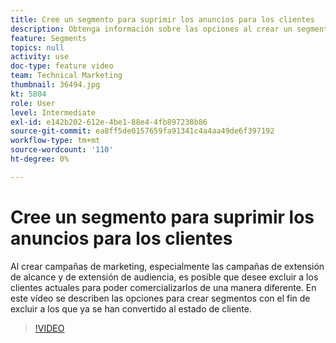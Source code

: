 ```yaml
---
title: Cree un segmento para suprimir los anuncios para los clientes
description: Obtenga información sobre las opciones al crear un segmento para excluir a los clientes que ya se han convertido al estado de cliente. Al crear campañas de marketing, especialmente las campañas de extensión de alcance y de extensión de audiencia, es posible que desee excluir a los clientes actuales para poder comercializarlos de una manera diferente.
feature: Segments
topics: null
activity: use
doc-type: feature video
team: Technical Marketing
thumbnail: 36494.jpg
kt: 5804
role: User
level: Intermediate
exl-id: e142b202-612e-4be1-88e4-4fb897238b86
source-git-commit: ea8ff5de0157659fa91341c4a4aa49de6f397192
workflow-type: tm+mt
source-wordcount: '110'
ht-degree: 0%

---
```


# Cree un segmento para suprimir los anuncios para los clientes

Al crear campañas de marketing, especialmente las campañas de extensión de alcance y de extensión de audiencia, es posible que desee excluir a los clientes actuales para poder comercializarlos de una manera diferente. En este vídeo se describen las opciones para crear segmentos con el fin de excluir a los que ya se han convertido al estado de cliente.

>[!VIDEO](https://video.tv.adobe.com/v/36494/?quality=12&learn=on)

